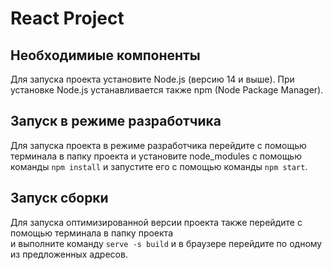 # React Project

## Необходимиые компоненты

Для запуска проекта установите Node.js (версию 14 и выше). При установке Node.js устанавливается также npm (Node Package Manager).

## Запуск в режиме разработчика
Для запуска проекта в режиме разработчика перейдите с помощью терминала в папку проекта 
и установите node_modules с помощью команды ```npm install``` и запустите его с помощью команды ```npm start```.

## Запуск сборки
Для запуска оптимизированной версии проекта также перейдите с помощью терминала в папку проекта  
и выполните команду ```serve -s build``` и в браузере перейдите по одному из предложенных адресов.
